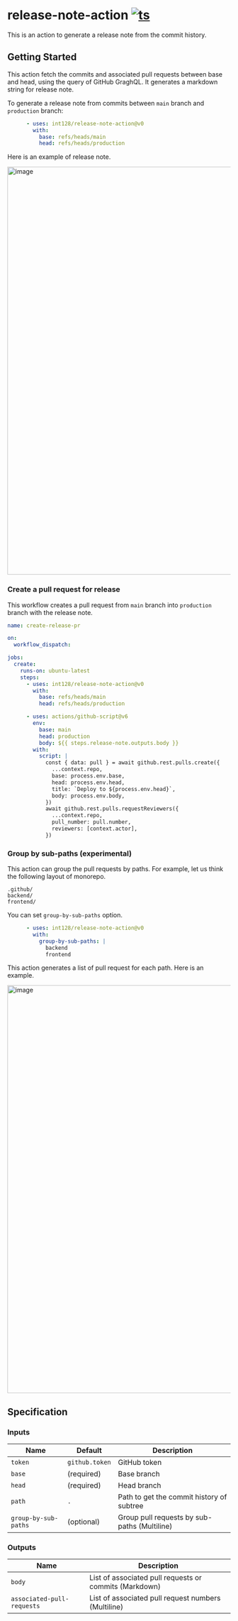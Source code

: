 # release-note-action [![ts](https://github.com/int128/release-note-action/actions/workflows/ts.yaml/badge.svg)](https://github.com/int128/release-note-action/actions/workflows/ts.yaml)

This is an action to generate a release note from the commit history.


## Getting Started

This action fetch the commits and associated pull requests between base and head, using the query of GitHub GraghQL.
It generates a markdown string for release note.

To generate a release note from commits between `main` branch and `production` branch:

```yaml
      - uses: int128/release-note-action@v0
        with:
          base: refs/heads/main
          head: refs/heads/production
```

Here is an example of release note.

<img width="920" alt="image" src="https://user-images.githubusercontent.com/321266/168426345-c5cfc07f-d7f3-4e86-bae8-61b62b52410f.png">

### Create a pull request for release

This workflow creates a pull request from `main` branch into `production` branch with the release note.

```yaml
name: create-release-pr

on:
  workflow_dispatch:

jobs:
  create:
    runs-on: ubuntu-latest
    steps:
      - uses: int128/release-note-action@v0
        with:
          base: refs/heads/main
          head: refs/heads/production

      - uses: actions/github-script@v6
        env:
          base: main
          head: production
          body: ${{ steps.release-note.outputs.body }}
        with:
          script: |
            const { data: pull } = await github.rest.pulls.create({
              ...context.repo,
              base: process.env.base,
              head: process.env.head,
              title: `Deploy to ${process.env.head}`,
              body: process.env.body,
            })
            await github.rest.pulls.requestReviewers({
              ...context.repo,
              pull_number: pull.number,
              reviewers: [context.actor],
            })
```

### Group by sub-paths (experimental)

This action can group the pull requests by paths.
For example, let us think the following layout of monorepo.

```
.github/
backend/
frontend/
```

You can set `group-by-sub-paths` option.

```yaml
      - uses: int128/release-note-action@v0
        with:
          group-by-sub-paths: |
            backend
            frontend
```

This action generates a list of pull request for each path.
Here is an example.

<img width="920" alt="image" src="https://user-images.githubusercontent.com/321266/168426515-621a5f68-697f-4284-aa33-a27045287684.png">


## Specification

### Inputs

| Name | Default | Description
|------|----------|------------
| `token` | `github.token` | GitHub token
| `base` | (required) | Base branch
| `head` | (required) | Head branch
| `path` | `.` | Path to get the commit history of subtree
| `group-by-sub-paths` | (optional) | Group pull requests by sub-paths (Multiline)


### Outputs

| Name | Description
|------|------------
| `body` | List of associated pull requests or commits (Markdown)
| `associated-pull-requests` | List of associated pull request numbers (Multiline)
